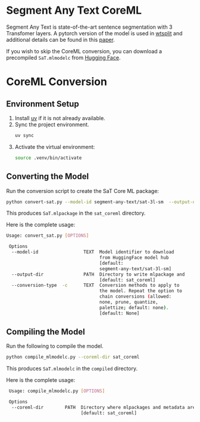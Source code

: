 # Segment Any Text CoreML
Segment Any Text is state-of-the-art sentence segmentation with 3 Transfomer layers. A pytorch version of the model is used in [wtsplit](https://github.com/segment-any-text/wtpsplit) and additional details can be found in this [paper](https://arxiv.org/abs/2406.16678).

If you wish to skip the CoreML conversion, you can download a precompiled `SaT.mlmodelc` from [Hugging Face](https://huggingface.co/smdesai/SaT).


# CoreML Conversion

## Environment Setup

1. Install [uv](https://github.com/astral-sh/uv) if it is not already available.
2. Sync the project environment.
   ```bash
   uv sync
   ```
3. Activate the virtual environment:
   ```bash
   source .venv/bin/activate
   ```

## Converting the Model

Run the conversion script to create the SaT Core ML package:

```bash
python convert-sat.py --model-id segment-any-text/sat-3l-sm  --output-dir sat_coreml
```

This produces `SaT.mlpackage` in the `sat_coreml` directory.

Here is the complete usage:
```bash
Usage: convert_sat.py [OPTIONS]

 Options
  --model-id                 TEXT  Model identifier to download      
                                   from HuggingFace model hub      
                                   [default:                         
                                   segment-any-text/sat-3l-sm]       
  --output-dir               PATH  Directory to write mlpackage and  
                                   [default: sat_coreml]             
  --conversion-type  -c      TEXT  Conversion methods to apply to    
                                   the model. Repeat the option to   
                                   chain conversions (allowed:       
                                   none, prune, quantize,            
                                   palettize; default: none).        
                                   [default: None]                   
```

## Compiling the Model

Run the following to compile the model.
```bash
python compile_mlmodelc.py --coreml-dir sat_coreml
```

This produces `SaT.mlmodelc` in the `compiled` directory.

Here is the complete usage:
```bash
 Usage: compile_mlmodelc.py [OPTIONS]

 Options
  --coreml-dir        PATH  Directory where mlpackages and metadata are written
                            [default: sat_coreml]                               
```
